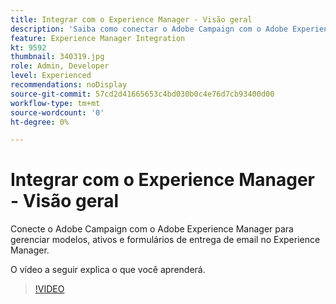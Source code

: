 ```yaml
---
title: Integrar com o Experience Manager - Visão geral
description: 'Saiba como conectar o Adobe Campaign com o Adobe Experience Manager para permitir gerenciar modelos, ativos e formulários de entrega de email no Experience Manager. '
feature: Experience Manager Integration
kt: 9592
thumbnail: 340319.jpg
role: Admin, Developer
level: Experienced
recommendations: noDisplay
source-git-commit: 57cd2d41665653c4bd030b0c4e76d7cb93400d00
workflow-type: tm+mt
source-wordcount: '0'
ht-degree: 0%

---
```


# Integrar com o Experience Manager - Visão geral

Conecte o Adobe Campaign com o Adobe Experience Manager para gerenciar modelos, ativos e formulários de entrega de email no Experience Manager.

O vídeo a seguir explica o que você aprenderá.

>[!VIDEO](https://video.tv.adobe.com/v/340319?quality=12)
